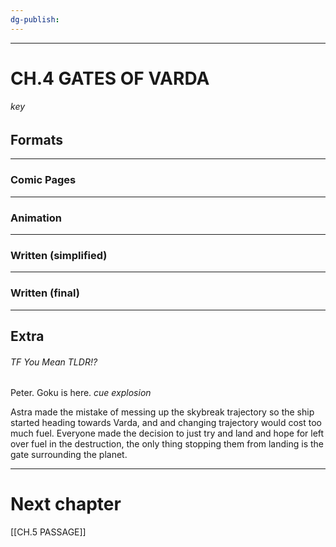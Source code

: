 ```yaml
---
dg-publish:
---
```


---
# CH.4 GATES OF VARDA


###### key


## Formats
---
### Comic Pages



---
### Animation




---
### Written (simplified)



---
### Written (final)




---
## Extra

###### TF You Mean TLDR!?
Peter. Goku is here.
*cue explosion*

Astra made the mistake of messing up the skybreak trajectory so the ship started heading towards Varda, and and changing trajectory would cost too much fuel. Everyone made the decision to just try and land and hope for left over fuel in the destruction, the only thing stopping them from landing is the gate surrounding the planet.

---
# Next chapter
[[CH.5 PASSAGE]]